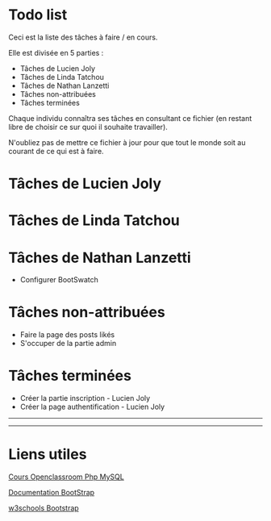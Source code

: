 # Todo list
Ceci est la liste des tâches à faire / en cours.

Elle est divisée en 5 parties : 
- Tâches de Lucien Joly
- Tâches de Linda Tatchou
- Tâches de Nathan Lanzetti
- Tâches non-attribuées
- Tâches terminées

Chaque individu connaîtra ses tâches en consultant ce fichier (en restant libre de choisir ce sur quoi il souhaite travailler).

N'oubliez pas de mettre ce fichier à jour pour que tout le monde soit au courant de ce qui est à faire.

# Tâches de Lucien Joly
# Tâches de Linda Tatchou
# Tâches de Nathan Lanzetti
- Configurer BootSwatch
# Tâches non-attribuées
- Faire la page des posts likés
- S'occuper de la partie admin

# Tâches terminées
- Créer la partie inscription - Lucien Joly
- Créer la page authentification - Lucien Joly

---
---

# Liens utiles
[Cours Openclassroom Php MySQL](https://openclassrooms.com/fr/courses/918836-concevez-votre-site-web-avec-php-et-mysql/4237816-preparez-votre-environnement-de-travail)

[Documentation BootStrap](https://getbootstrap.com/docs/4.4/getting-started/introduction/)

[w3schools Bootstrap](https://www.w3schools.com/bootstrap/)
